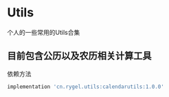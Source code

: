 # Utils
个人的一些常用的Utils合集


## 目前包含公历以及农历相关计算工具
依赖方法
```gradle
implementation 'cn.rygel.utils:calendarutils:1.0.0'
```
